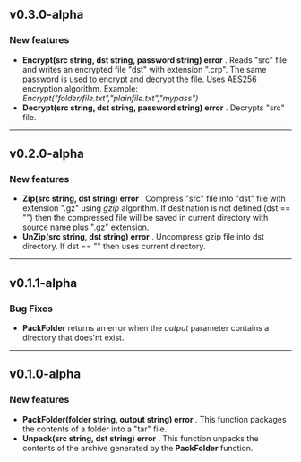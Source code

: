 ## v0.3.0-alpha
### New features
* **Encrypt(src string, dst string, password string) error** . Reads "src" file and writes an encrypted file "dst" with extension ".crp". The same password is used to encrypt and decrypt the file. Uses AES256 encryption algorithm. Example: *Encrypt("folder/file.txt","plainfile.txt","mypass")*
* **Decrypt(src string, dst string, password string) error**  . Decrypts "src" file.  
  
---

## v0.2.0-alpha
### New features
* **Zip(src string, dst string) error** . Compress "src" file into "dst" file with extension ".gz" using *gzip* algorithm. If destination is not defined (dst == "") then the compressed file will be saved in current directory with source name plus ".gz" extension.
* **UnZip(src string, dst string) error** . Uncompress gzip file into dst directory. If dst == "" then uses current directory.  
  
---

## v0.1.1-alpha
### Bug Fixes
* **PackFolder** returns an error when the *output* parameter contains a directory that does'nt exist.  
  
---
## v0.1.0-alpha
### New features
* **PackFolder(folder string, output string) error** . This function packages the contents of a folder into a "tar" file.
* **Unpack(src string, dst string) error** . This function unpacks the contents of the archive generated by the **PackFolder** function.